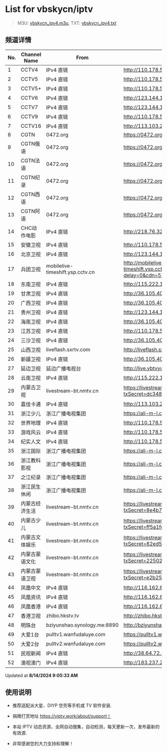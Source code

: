 # List for **vbskycn/iptv**

> M3U: [vbskycn_ipv4.m3u](./vbskycn_ipv4.m3u ), TXT: [vbskycn_ipv4.txt](./txt/vbskycn_ipv4.txt )

## 频道详情

| No. | Channel Name | From | Source |
| --- | ------------ | ---- | ------ |
| 1 | CCTV4 | IPv4 直链 | <http://110.178.52.143:8083/udp/239.1.1.10:8010> |
| 2 | CCTV5 | IPv4 直链 | <http://110.178.52.143:8083/udp/239.1.1.11:8011> |
| 3 | CCTV5+ | IPv4 直链 | <http://110.178.52.143:8083/udp/239.1.1.12:8012> |
| 4 | CCTV6 | IPv4 直链 | <http://123.144.187.49:8003/udp/225.0.4.144:7980> |
| 5 | CCTV7 | IPv4 直链 | <http://123.144.187.49:8003/udp/225.0.4.127:7980> |
| 6 | CCTV9 | IPv4 直链 | <http://110.178.52.143:8083/udp/239.1.1.16:8016> |
| 7 | CCTV16 | IPv4 直链 | <http://113.103.253.56:2000/udp/239.77.0.165:5146> |
| 8 | CGTN | 0472.org | <https://0472.org/hls/cgtn.m3u8> |
| 9 | CGTN俄语 | 0472.org | <https://0472.org/hls/cgtne.m3u8> |
| 10 | CGTN法语 | 0472.org | <https://0472.org/hls/cgtnf.m3u8> |
| 11 | CGTN纪录 | 0472.org | <https://0472.org/hls/cgtnd.m3u8> |
| 12 | CGTN西语 | 0472.org | <https://0472.org/hls/cgtnx.m3u8> |
| 13 | CGTN阿语 | 0472.org | <https://0472.org/hls/cgtna.m3u8> |
| 14 | CHC动作电影 | IPv4 直链 | <http://218.76.32.193:9901/tsfile/live/1020_1.m3u8> |
| 15 | 安徽卫视 | IPv4 直链 | <http://110.178.52.143:8083/udp/239.1.1.44:8044> |
| 16 | 北京卫视 | IPv4 直链 | <http://123.144.187.49:8003/udp/225.0.4.78:7980> |
| 17 | 兵团卫视 | mobilelive-timeshift.ysp.cctv.cn | <http://mobilelive-timeshift.ysp.cctv.cn/timeshift/ysp/2022606701/timeshift.m3u8?delay=0&cdn=5202> |
| 18 | 东南卫视 | IPv4 直链 | <http://115.222.143.106:8808/udp/233.50.201.146:5140> |
| 19 | 甘肃卫视 | IPv4 直链 | <http://36.105.40.130:8084/udp/238.125.5.121:5140> |
| 20 | 广西卫视 | IPv4 直链 | <http://36.105.40.130:8084/udp/238.125.5.105:5140> |
| 21 | 贵州卫视 | IPv4 直链 | <http://123.144.187.49:8003/udp/225.0.4.175:7980> |
| 22 | 海南卫视 | IPv4 直链 | <http://36.105.40.130:8084/udp/238.125.1.68:5140> |
| 23 | 江苏卫视 | IPv4 直链 | <http://110.178.52.143:8083/udp/239.1.1.35:8035> |
| 24 | 三沙卫视 | IPv4 直链 | <http://36.105.40.130:8084/udp/238.125.5.114:5140> |
| 25 | 山西卫视 | liveflash.sxrtv.com | <http://liveflash.sxrtv.com/live/sxwshd.m3u8?sub_m3u8=true&edge_slice=true> |
| 26 | 新疆卫视 | IPv4 直链 | <http://36.105.40.130:8084/udp/238.125.3.174:5140> |
| 27 | 延边卫视 | 延边广播电视台 | <http://live.ybtvyun.com/video/s10006-44f040627ca1/index.m3u8> |
| 28 | 云南卫视 | IPv4 直链 | <http://115.222.143.106:8808/udp/233.50.200.115:5140> |
| 29 | 内蒙古卫视 | livestream-bt.nmtv.cn | <https://livestream-bt.nmtv.cn/nmtv/2314general.m3u8?txSecret=dc348a27bd36fe1bd63562af5e7269ea&txTime=771EF880> |
| 30 | 嘉佳卡通 | IPv4 直链 | <http://113.103.253.56:2000/udp/239.77.0.179:5146> |
| 31 | 浙江少儿 | 浙江广播电视集团 | <https://ali-m-l.cztv.com/channels/lantian/channel008/1080p.m3u8> |
| 32 | 世界地理 | IPv4 直链 | <http://110.178.52.143:8083/udp/239.1.1.99:8099> |
| 33 | 游戏风云 | IPv4 直链 | <http://110.178.52.143:8083/udp/239.1.1.83:8083> |
| 34 | 纪实人文 | IPv4 直链 | <http://110.178.52.143:8083/udp/239.1.1.45:8045> |
| 35 | 浙江国际 | 浙江广播电视集团 | <https://ali-m-l.cztv.com/channels/lantian/channel010/1080p.m3u8> |
| 36 | 浙江教科影视 | 浙江广播电视集团 | <https://ali-m-l.cztv.com/channels/lantian/channel004/1080p.m3u8> |
| 37 | 之江纪录 | 浙江广播电视集团 | <https://ali-m-l.cztv.com/channels/lantian/channel012/1080p.m3u8> |
| 38 | 浙江民生休闲 | 浙江广播电视集团 | <https://ali-m-l.cztv.com/channels/lantian/channel006/1080p.m3u8> |
| 39 | 内蒙古经济生活 | livestream-bt.nmtv.cn | <https://livestream-bt.nmtv.cn/nmtv/2317general.m3u8?txSecret=8e4b7cf6a2c8a75f74aef1a8a07cef43&txTime=771E8800> |
| 40 | 内蒙古少儿 | livestream-bt.nmtv.cn | <https://livestream-bt.nmtv.cn/nmtv/2318general.m3u8?txSecret=ff5a1fd70ea228ee35b0d29895f37c56&txTime=771E8800> |
| 41 | 内蒙古文体娱乐 | livestream-bt.nmtv.cn | <https://livestream-bt.nmtv.cn/nmtv/2319general.m3u8?txSecret=82ed51a2a4cbf85b62fec8ef2bfe4529&txTime=771E8800> |
| 42 | 内蒙古蒙语文化 | livestream-bt.nmtv.cn | <https://livestream-bt.nmtv.cn/nmtv/2321general.m3u8?txSecret=2250268a1d326dbbc4cbf0ba32649ca5&txTime=771E8800> |
| 43 | 内蒙古蒙语卫视 | livestream-bt.nmtv.cn | <https://livestream-bt.nmtv.cn/nmtv/2315general.m3u8?txSecret=e2b255285dd119a92c8aa5cdf00f8b84&txTime=771EF880> |
| 44 | 凤凰中文 | IPv4 直链 | <http://116.162.6.192/1.v.smtcdns.net/qctv.fengshows.cn/live/0701pcc72.m3u8> |
| 45 | 凤凰资讯 | IPv4 直链 | <http://116.162.6.192/1.v.smtcdns.net/qctv.fengshows.cn/live/0701pin72.m3u8> |
| 46 | 凤凰香港 | IPv4 直链 | <http://116.162.6.192/1.v.smtcdns.net/qctv.fengshows.cn/live/0701phk72.m3u8> |
| 47 | 香港卫视 | zhibo.hkstv.tv | <http://zhibo.hkstv.tv/livestream/mutfysrq/playlist.m3u8> |
| 48 | 明珠台 | bziyunshao.synology.me:8890 | <http://bziyunshao.synology.me:8890/bysid/2> |
| 49 | 大爱1台 | pulltv1.wanfudaluye.com | <https://pulltv1.wanfudaluye.com/live/tv1.m3u8> |
| 50 | 大爱2台 | pulltv2.wanfudaluye.com | <https://pulltv2.wanfudaluye.com/live/tv2.m3u8> |
| 51 | 民视新闻 | IPv4 直链 | <http://38.64.72.148:80/hls/modn/list/4012/chunklist1.m3u8> |
| 52 | 澳视澳门 | IPv4 直链 | <http://183.237.246.14:9931/tsfile/live/1039_1.m3u8> |

Updated at **8/14/2024 9:05:33 AM**

## 使用说明

- 推荐适配派大星、DIYP 空壳等手机或 TV 软件安装.

- 捐赠打赏地址 <https://viptv.work/about/support！>

- 本站 IPTV 动态资源，全网自动搜集，自动检测，每天更新一次，发布最新的有效源.

- 非常感谢您的大力支持和理解！
